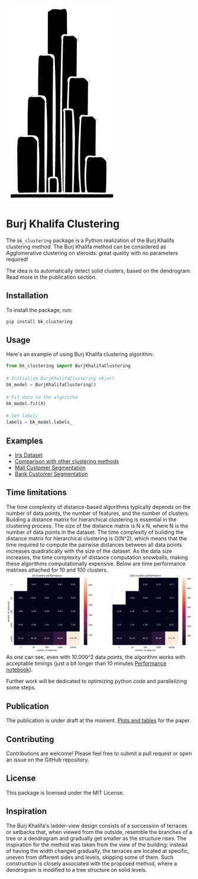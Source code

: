 ![Logo](https://github.com/IvanReznikov/bk_clustering/blob/main/docs/images/logo_white.png?raw=true)
# Burj Khalifa Clustering
The `bk_clustering` package is a Python realization of the Burj Khalifa clustering method.
The Burj Khalifa method can be considered as Agglomerative clustering on steroids: great quality with no parameters required!

The idea is to automatically detect solid clusters, based on the dendrogram. Read more in the publication section.

## Installation
To install the package, run:
```python
pip install bk_clustering
```

## Usage
Here's an example of using Burj Khalifa clustering algorithm:
```python
from bk_clustering import BurjKhalifaClustering

# Initialize BurjKhalifaClustering object
bk_model = BurjKhalifaClustering()

# Fit data to the algorithm
bk_model.fit(X)

# Get labels
labels = bk_model.labels_
```

## Examples
- [Iris Dataset](https://github.com/IvanReznikov/bk_clustering/blob/main/examples/iris_dataset.ipynb)
- [Comparison with other clustering methods](https://github.com/IvanReznikov/bk_clustering/blob/main/examples/aggregation_dataset.ipynb)
- [Mall Customer Segmentation](https://github.com/IvanReznikov/bk_clustering/blob/main/examples/Mall%20Customer%20Segmentation.ipynb)
- [Bank Customer Segmentation](https://github.com/IvanReznikov/bk_clustering/blob/main/examples/Bank%20Customer%20Segmentation.ipynb)

## Time limitations
The time complexity of distance-based algorithms typically depends on the number of data points, the number of features, and the number of clusters.
Building a distance matrix for hierarchical clustering is essential in the clustering process. The size of the distance matrix is N x N, where N is the number of data points in the dataset. The time complexity of building the distance matrix for hierarchical clustering is O(N^2), which means that the time required to compute the pairwise distances between all data points increases quadratically with the size of the dataset.
As the data size increases, the time complexity of distance computation snowballs, making these algorithms computationally expensive.
Below are time performance matrixes attached for 10 and 100 clusters.
![Time performance](https://github.com/IvanReznikov/bk_clustering/blob/main/docs/images/time_performance.png?raw=true)
As one can see, even with 10.000^2 data points, the algorithm works with acceptable timings (just a bit longer than 10 minutes [Performance notebook](https://github.com/IvanReznikov/bk_clustering/blob/main/examples/Performance%20testing.ipynb)).

Further work will be dedicated to optimizing python code and parallelizing some steps.

## Publication
The publication is under draft at the moment.
[Plots and tables](https://github.com/IvanReznikov/bk_clustering/blob/main/publication/plots%20and%20tables.ipynb) for the paper.

## Contributing
Contributions are welcome! Please feel free to submit a pull request or open an issue on the GitHub repository.

## License
This package is licensed under the MIT License.

## Inspiration
The Burj Khalifa's ladder-view design consists of a succession of terraces or setbacks that, when viewed from the outside, resemble the branches of a tree or a dendrogram and gradually get smaller as the structure rises. The inspiration for the method was taken from the view of the building: instead of having the width changed gradually, the terraces are located at specific, uneven from different sides and levels, skipping some of them. Such construction is closely associated with the proposed method, where a dendrogram is modified to a tree structure on solid levels.